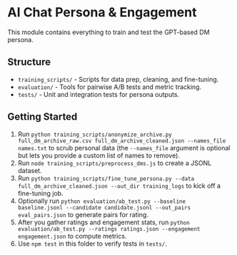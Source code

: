 # AI Chat Persona & Engagement

This module contains everything to train and test the GPT-based DM persona.

## Structure
- `training_scripts/` - Scripts for data prep, cleaning, and fine-tuning.
- `evaluation/` - Tools for pairwise A/B tests and metric tracking.
- `tests/` - Unit and integration tests for persona outputs.

## Getting Started
1. Run `python training_scripts/anonymize_archive.py full_dm_archive_raw.csv full_dm_archive_cleaned.json --names_file names.txt` to scrub personal data (the `--names_file` argument is optional but lets you provide a custom list of names to remove).
2. Run `node training_scripts/preprocess_dms.js` to create a JSONL dataset.
3. Run `python training_scripts/fine_tune_persona.py --data full_dm_archive_cleaned.json --out_dir training_logs` to kick off a fine-tuning job.
4. Optionally run `python evaluation/ab_test.py --baseline baseline.jsonl --candidate candidate.jsonl --out_pairs eval_pairs.json` to generate pairs for rating.
5. After you gather ratings and engagement stats, run `python evaluation/ab_test.py --ratings ratings.json --engagement engagement.json` to compute metrics.
6. Use `npm test` in this folder to verify tests in `tests/`.
